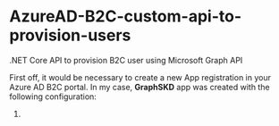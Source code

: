 # AzureAD-B2C-custom-api-to-provision-users
.NET Core API to provision B2C user using Microsoft Graph API

First off, it would be necessary to create a new App registration in your Azure AD B2C portal. In my case, **GraphSKD** app was created with the following configuration:  
  
1.
